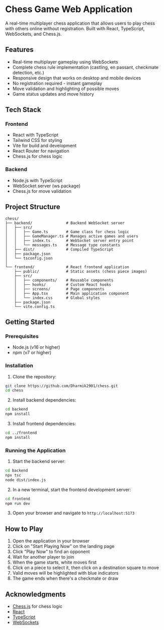 # Chess Game Web Application

A real-time multiplayer chess application that allows users to play chess with others online without registration. Built with React, TypeScript, WebSockets, and Chess.js.

## Features

- Real-time multiplayer gameplay using WebSockets
- Complete chess rule implementation (castling, en passant, checkmate detection, etc.)
- Responsive design that works on desktop and mobile devices
- No registration required - instant gameplay
- Move validation and highlighting of possible moves
- Game status updates and move history

## Tech Stack

### Frontend
- React with TypeScript
- Tailwind CSS for styling
- Vite for build and development
- React Router for navigation
- Chess.js for chess logic

### Backend
- Node.js with TypeScript
- WebSocket server (ws package)
- Chess.js for move validation

## Project Structure

```
chess/
├── backend/               # Backend WebSocket server
│   ├── src/
│   │   ├── Game.ts        # Game class for chess logic
│   │   ├── GameManager.ts # Manages active games and users
│   │   ├── index.ts       # WebSocket server entry point
│   │   └── messages.ts    # Message type constants
│   ├── dist/              # Compiled TypeScript
│   ├── package.json
│   └── tsconfig.json
│
└── frontend/              # React frontend application
    ├── public/            # Static assets (chess piece images)
    ├── src/
    │   ├── components/    # Reusable components
    │   ├── hooks/         # Custom React hooks
    │   ├── screens/       # Page components
    │   ├── App.tsx        # Main application component
    │   └── index.css      # Global styles
    ├── package.json
    └── vite.config.ts
```

## Getting Started

### Prerequisites

- Node.js (v16 or higher)
- npm (v7 or higher)

### Installation

1. Clone the repository:
```bash
git clone https://github.com/Dharmik2901/chess.git
cd chess
```

2. Install backend dependencies:
```bash
cd backend
npm install
```

3. Install frontend dependencies:
```bash
cd ../frontend
npm install
```

### Running the Application

1. Start the backend server:
```bash
cd backend
npx tsc
node dist/index.js
```

2. In a new terminal, start the frontend development server:
```bash
cd frontend
npm run dev
```

3. Open your browser and navigate to `http://localhost:5173`

## How to Play

1. Open the application in your browser
2. Click on "Start Playing Now" on the landing page
3. Click "Play Now" to find an opponent
4. Wait for another player to join
5. When the game starts, white moves first
6. Click on a piece to select it, then click on a destination square to move
7. Valid moves will be highlighted with blue indicators
8. The game ends when there's a checkmate or draw

## Acknowledgments

- [Chess.js](https://github.com/jhlywa/chess.js) for chess logic
- [React](https://reactjs.org/)
- [TypeScript](https://www.typescriptlang.org/)
- [WebSockets](https://developer.mozilla.org/en-US/docs/Web/API/WebSockets_API)
